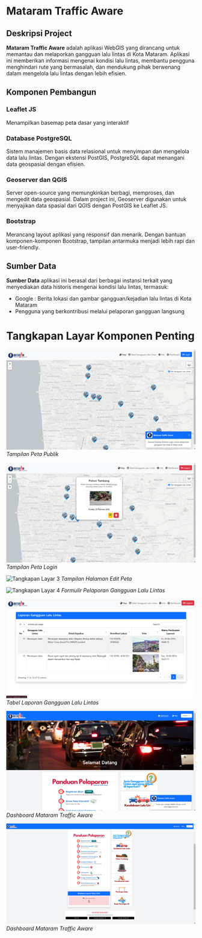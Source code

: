 # Mataram Traffic Aware
## Deskripsi Project
**Mataram Traffic Aware** adalah aplikasi WebGIS yang dirancang untuk memantau dan melaporkan gangguan lalu lintas di Kota Mataram. Aplikasi ini memberikan informasi  mengenai kondisi lalu lintas, membantu pengguna menghindari rute yang bermasalah, dan mendukung pihak berwenang dalam mengelola lalu lintas dengan lebih efisien.

## Komponen Pembangun

### Leaflet JS
Menampilkan basemap peta dasar yang interaktif

### Database PostgreSQL
Sistem manajemen basis data relasional untuk menyimpan dan mengelola data lalu lintas. Dengan ekstensi PostGIS, PostgreSQL dapat menangani data geospasial dengan efisien.

### Geoserver dan QGIS
Server open-source yang memungkinkan berbagi, memproses, dan mengedit data geospasial. Dalam project ini, Geoserver digunakan untuk menyajikan data spasial dari QGIS dengan PostGIS ke Leaflet JS.

### Bootstrap
Merancang layout aplikasi yang responsif dan menarik. Dengan bantuan komponen-komponen Bootstrap, tampilan antarmuka menjadi lebih rapi dan user-friendly.

## Sumber Data
**Sumber Data** aplikasi ini berasal dari berbagai instansi terkait yang menyediakan data historis mengenai kondisi lalu lintas, termasuk:
- Google : Berita lokasi dan gambar gangguan/kejadian lalu lintas di Kota Mataram 
- Pengguna yang berkontribusi melalui pelaporan gangguan langsung

# Tangkapan Layar Komponen Penting

![Tangkapan Layar 1](mp.png)
*Tampilan Peta Publik*

![Tangkapan Layar 2](ml.png)
*Tampilan Peta Login*

![Tangkapan Layar 3](edt.png)
*Tampilan Halaman Edit Peta*

![Tangkapan Layar 4](storage/screenshot2.png)
*Formulir Pelaporan Gangguan Lalu Lintas*

![Tangkapan Layar 5](tb.png)
*Tabel Laporan Gangguan Lalu Lintas*

![Tangkapan Layar 6](ds1.png)
*Dashboard Mataram Traffic Aware*

![Tangkapan Layar 5](ds2.png)
*Dashboard Mataram Traffic Aware*
